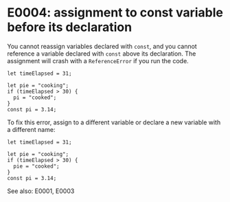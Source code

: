 # E0004: assignment to const variable before its declaration

You cannot reassign variables declared with `const`, and you cannot reference a
variable declared with `const` above its declaration. The assignment will crash
with a `ReferenceError` if you run the code.

    let timeElapsed = 31;

    let pie = "cooking";
    if (timeElapsed > 30) {
      pi = "cooked";
    }
    const pi = 3.14;

To fix this error, assign to a different variable or declare a new variable with
a different name:

    let timeElapsed = 31;

    let pie = "cooking";
    if (timeElapsed > 30) {
      pie = "cooked";
    }
    const pi = 3.14;

See also: E0001, E0003

